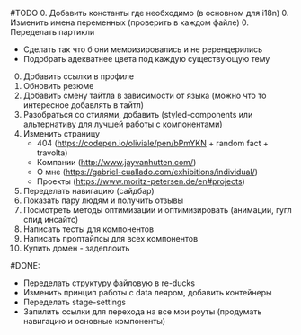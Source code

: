 #TODO
0. Добавить константы где необходимо (в основном для i18n)
0. Изменить имена переменных (проверить в каждом файле)
0. Переделать партикли
   - Сделать так что б они мемоизировались и не ререндерились
   - Подобрать адекватнее цвета под каждую существующую тему
0. Добавить ссылки в профиле
0. Обновить резюме
0. Добавить смену тайтла в зависимости от языка (можно что то интересное добавлять в тайтл)
0. Разобраться со стилями, добавить (styled-components или альтернативу для лучшей работы с компонентами)
0. Изменить страницу 
   - 404 (https://codepen.io/oliviale/pen/bPmYKN + random fact + travolta)
   - Компании (http://www.jayvanhutten.com/)
   - О мне (https://gabriel-cuallado.com/exhibitions/individual/)
   - Проекты (https://www.moritz-petersen.de/en#projects)
0. Переделать навигацию (сайдбар)
0. Показать пару людям и получить отзывы
0. Посмотреть методы оптимизации и оптимизировать (анимации, гугл спид инсайтс)
0. Написать тесты для компонентов
0. Написать проптайпсы для всех компонентов
0. Купить домен - задеплоить


#DONE:
- Переделать структуру файловую в re-ducks
- Изменить принцип работы с data леяром, добавить контейнеры
- Переделать stage-settings
- Запилить ссылки для перехода на все мои роуты (продумать навигацию и основные компоненты)
